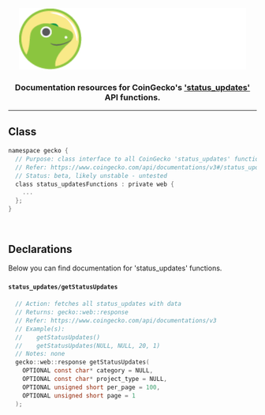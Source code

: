 <p align="center">
  <img width="460" height="125" src="/images/coingecko.jpg">
</p>
<h3 align="center">Documentation resources for CoinGecko's <a href="https://www.coingecko.com/api/documentations/v3#/status_updates_(beta)">'status_updates'</a> API functions.</h3>
<hr>

<h2>Class</h2>

```c
namespace gecko {
  // Purpose: class interface to all CoinGecko 'status_updates' functions found below
  // Refer: https://www.coingecko.com/api/documentations/v3#/status_updates_(beta)
  // Status: beta, likely unstable - untested
  class status_updatesFunctions : private web {
    ...
  };
}
```

<br>

<h2>Declarations</h2>
<p>Below you can find documentation for 'status_updates' functions.</p>

<h4><code>status_updates/getStatusUpdates</code></h4>

```c
  // Action: fetches all status_updates with data
  // Returns: gecko::web::response
  // Refer: https://www.coingecko.com/api/documentations/v3
  // Example(s):
  //    getStatusUpdates()
  //    getStatusUpdates(NULL, NULL, 20, 1)
  // Notes: none
  gecko::web::response getStatusUpdates(
    OPTIONAL const char* category = NULL,
    OPTIONAL const char* project_type = NULL,
    OPTIONAL unsigned short per_page = 100,
    OPTIONAL unsigned short page = 1
  );
```
